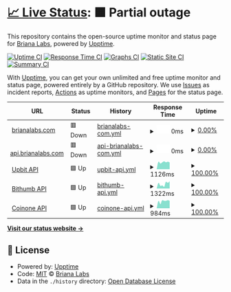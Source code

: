 # [📈 Live Status](https://upptime.brianalabs.com): <!--live status--> **🟧 Partial outage**

This repository contains the open-source uptime monitor and status page for [Briana Labs](brianalabs.com), powered by [Upptime](https://github.com/upptime/upptime).

[![Uptime CI](https://github.com/brianalabs/upptime/workflows/Uptime%20CI/badge.svg)](https://github.com/brianalabs/upptime/actions?query=workflow%3A%22Uptime+CI%22)
[![Response Time CI](https://github.com/brianalabs/upptime/workflows/Response%20Time%20CI/badge.svg)](https://github.com/brianalabs/upptime/actions?query=workflow%3A%22Response+Time+CI%22)
[![Graphs CI](https://github.com/brianalabs/upptime/workflows/Graphs%20CI/badge.svg)](https://github.com/brianalabs/upptime/actions?query=workflow%3A%22Graphs+CI%22)
[![Static Site CI](https://github.com/brianalabs/upptime/workflows/Static%20Site%20CI/badge.svg)](https://github.com/brianalabs/upptime/actions?query=workflow%3A%22Static+Site+CI%22)
[![Summary CI](https://github.com/brianalabs/upptime/workflows/Summary%20CI/badge.svg)](https://github.com/brianalabs/upptime/actions?query=workflow%3A%22Summary+CI%22)

With [Upptime](https://upptime.js.org), you can get your own unlimited and free uptime monitor and status page, powered entirely by a GitHub repository. We use [Issues](https://github.com/brianalabs/upptime/issues) as incident reports, [Actions](https://github.com/brianalabs/upptime/actions) as uptime monitors, and [Pages](https://upptime.brianalabs.com) for the status page.

<!--start: status pages-->
<!-- This summary is generated by Upptime (https://github.com/upptime/upptime) -->
<!-- Do not edit this manually, your changes will be overwritten -->
<!-- prettier-ignore -->
| URL | Status | History | Response Time | Uptime |
| --- | ------ | ------- | ------------- | ------ |
| <img alt="" src="https://icons.duckduckgo.com/ip3/brianalabs.com.ico" height="13"> [brianalabs.com](http://brianalabs.com) | 🟥 Down | [brianalabs-com.yml](https://github.com/brianalabs/upptime/commits/HEAD/history/brianalabs-com.yml) | <details><summary><img alt="Response time graph" src="./graphs/brianalabs-com/response-time-week.png" height="20"> 0ms</summary><br><a href="https://upptime.brianalabs.com/history/brianalabs-com"><img alt="Response time 233" src="https://img.shields.io/endpoint?url=https%3A%2F%2Fraw.githubusercontent.com%2Fbrianalabs%2Fupptime%2FHEAD%2Fapi%2Fbrianalabs-com%2Fresponse-time.json"></a><br><a href="https://upptime.brianalabs.com/history/brianalabs-com"><img alt="24-hour response time 0" src="https://img.shields.io/endpoint?url=https%3A%2F%2Fraw.githubusercontent.com%2Fbrianalabs%2Fupptime%2FHEAD%2Fapi%2Fbrianalabs-com%2Fresponse-time-day.json"></a><br><a href="https://upptime.brianalabs.com/history/brianalabs-com"><img alt="7-day response time 0" src="https://img.shields.io/endpoint?url=https%3A%2F%2Fraw.githubusercontent.com%2Fbrianalabs%2Fupptime%2FHEAD%2Fapi%2Fbrianalabs-com%2Fresponse-time-week.json"></a><br><a href="https://upptime.brianalabs.com/history/brianalabs-com"><img alt="30-day response time 0" src="https://img.shields.io/endpoint?url=https%3A%2F%2Fraw.githubusercontent.com%2Fbrianalabs%2Fupptime%2FHEAD%2Fapi%2Fbrianalabs-com%2Fresponse-time-month.json"></a><br><a href="https://upptime.brianalabs.com/history/brianalabs-com"><img alt="1-year response time 548" src="https://img.shields.io/endpoint?url=https%3A%2F%2Fraw.githubusercontent.com%2Fbrianalabs%2Fupptime%2FHEAD%2Fapi%2Fbrianalabs-com%2Fresponse-time-year.json"></a></details> | <details><summary><a href="https://upptime.brianalabs.com/history/brianalabs-com">0.00%</a></summary><a href="https://upptime.brianalabs.com/history/brianalabs-com"><img alt="All-time uptime 68.74%" src="https://img.shields.io/endpoint?url=https%3A%2F%2Fraw.githubusercontent.com%2Fbrianalabs%2Fupptime%2FHEAD%2Fapi%2Fbrianalabs-com%2Fuptime.json"></a><br><a href="https://upptime.brianalabs.com/history/brianalabs-com"><img alt="24-hour uptime 0.00%" src="https://img.shields.io/endpoint?url=https%3A%2F%2Fraw.githubusercontent.com%2Fbrianalabs%2Fupptime%2FHEAD%2Fapi%2Fbrianalabs-com%2Fuptime-day.json"></a><br><a href="https://upptime.brianalabs.com/history/brianalabs-com"><img alt="7-day uptime 0.00%" src="https://img.shields.io/endpoint?url=https%3A%2F%2Fraw.githubusercontent.com%2Fbrianalabs%2Fupptime%2FHEAD%2Fapi%2Fbrianalabs-com%2Fuptime-week.json"></a><br><a href="https://upptime.brianalabs.com/history/brianalabs-com"><img alt="30-day uptime 0.00%" src="https://img.shields.io/endpoint?url=https%3A%2F%2Fraw.githubusercontent.com%2Fbrianalabs%2Fupptime%2FHEAD%2Fapi%2Fbrianalabs-com%2Fuptime-month.json"></a><br><a href="https://upptime.brianalabs.com/history/brianalabs-com"><img alt="1-year uptime 1.34%" src="https://img.shields.io/endpoint?url=https%3A%2F%2Fraw.githubusercontent.com%2Fbrianalabs%2Fupptime%2FHEAD%2Fapi%2Fbrianalabs-com%2Fuptime-year.json"></a></details>
| <img alt="" src="https://icons.duckduckgo.com/ip3/api.brianalabs.com.ico" height="13"> [api.brianalabs.com](https://api.brianalabs.com/v1/auth/me) | 🟥 Down | [api-brianalabs-com.yml](https://github.com/brianalabs/upptime/commits/HEAD/history/api-brianalabs-com.yml) | <details><summary><img alt="Response time graph" src="./graphs/api-brianalabs-com/response-time-week.png" height="20"> 0ms</summary><br><a href="https://upptime.brianalabs.com/history/api-brianalabs-com"><img alt="Response time 877" src="https://img.shields.io/endpoint?url=https%3A%2F%2Fraw.githubusercontent.com%2Fbrianalabs%2Fupptime%2FHEAD%2Fapi%2Fapi-brianalabs-com%2Fresponse-time.json"></a><br><a href="https://upptime.brianalabs.com/history/api-brianalabs-com"><img alt="24-hour response time 0" src="https://img.shields.io/endpoint?url=https%3A%2F%2Fraw.githubusercontent.com%2Fbrianalabs%2Fupptime%2FHEAD%2Fapi%2Fapi-brianalabs-com%2Fresponse-time-day.json"></a><br><a href="https://upptime.brianalabs.com/history/api-brianalabs-com"><img alt="7-day response time 0" src="https://img.shields.io/endpoint?url=https%3A%2F%2Fraw.githubusercontent.com%2Fbrianalabs%2Fupptime%2FHEAD%2Fapi%2Fapi-brianalabs-com%2Fresponse-time-week.json"></a><br><a href="https://upptime.brianalabs.com/history/api-brianalabs-com"><img alt="30-day response time 0" src="https://img.shields.io/endpoint?url=https%3A%2F%2Fraw.githubusercontent.com%2Fbrianalabs%2Fupptime%2FHEAD%2Fapi%2Fapi-brianalabs-com%2Fresponse-time-month.json"></a><br><a href="https://upptime.brianalabs.com/history/api-brianalabs-com"><img alt="1-year response time 530" src="https://img.shields.io/endpoint?url=https%3A%2F%2Fraw.githubusercontent.com%2Fbrianalabs%2Fupptime%2FHEAD%2Fapi%2Fapi-brianalabs-com%2Fresponse-time-year.json"></a></details> | <details><summary><a href="https://upptime.brianalabs.com/history/api-brianalabs-com">0.00%</a></summary><a href="https://upptime.brianalabs.com/history/api-brianalabs-com"><img alt="All-time uptime 68.74%" src="https://img.shields.io/endpoint?url=https%3A%2F%2Fraw.githubusercontent.com%2Fbrianalabs%2Fupptime%2FHEAD%2Fapi%2Fapi-brianalabs-com%2Fuptime.json"></a><br><a href="https://upptime.brianalabs.com/history/api-brianalabs-com"><img alt="24-hour uptime 0.00%" src="https://img.shields.io/endpoint?url=https%3A%2F%2Fraw.githubusercontent.com%2Fbrianalabs%2Fupptime%2FHEAD%2Fapi%2Fapi-brianalabs-com%2Fuptime-day.json"></a><br><a href="https://upptime.brianalabs.com/history/api-brianalabs-com"><img alt="7-day uptime 0.00%" src="https://img.shields.io/endpoint?url=https%3A%2F%2Fraw.githubusercontent.com%2Fbrianalabs%2Fupptime%2FHEAD%2Fapi%2Fapi-brianalabs-com%2Fuptime-week.json"></a><br><a href="https://upptime.brianalabs.com/history/api-brianalabs-com"><img alt="30-day uptime 0.00%" src="https://img.shields.io/endpoint?url=https%3A%2F%2Fraw.githubusercontent.com%2Fbrianalabs%2Fupptime%2FHEAD%2Fapi%2Fapi-brianalabs-com%2Fuptime-month.json"></a><br><a href="https://upptime.brianalabs.com/history/api-brianalabs-com"><img alt="1-year uptime 1.34%" src="https://img.shields.io/endpoint?url=https%3A%2F%2Fraw.githubusercontent.com%2Fbrianalabs%2Fupptime%2FHEAD%2Fapi%2Fapi-brianalabs-com%2Fuptime-year.json"></a></details>
| <img alt="" src="https://icons.duckduckgo.com/ip3/api.upbit.com.ico" height="13"> [Upbit API](https://api.upbit.com/v1/market/all) | 🟩 Up | [upbit-api.yml](https://github.com/brianalabs/upptime/commits/HEAD/history/upbit-api.yml) | <details><summary><img alt="Response time graph" src="./graphs/upbit-api/response-time-week.png" height="20"> 1126ms</summary><br><a href="https://upptime.brianalabs.com/history/upbit-api"><img alt="Response time 1246" src="https://img.shields.io/endpoint?url=https%3A%2F%2Fraw.githubusercontent.com%2Fbrianalabs%2Fupptime%2FHEAD%2Fapi%2Fupbit-api%2Fresponse-time.json"></a><br><a href="https://upptime.brianalabs.com/history/upbit-api"><img alt="24-hour response time 1092" src="https://img.shields.io/endpoint?url=https%3A%2F%2Fraw.githubusercontent.com%2Fbrianalabs%2Fupptime%2FHEAD%2Fapi%2Fupbit-api%2Fresponse-time-day.json"></a><br><a href="https://upptime.brianalabs.com/history/upbit-api"><img alt="7-day response time 1126" src="https://img.shields.io/endpoint?url=https%3A%2F%2Fraw.githubusercontent.com%2Fbrianalabs%2Fupptime%2FHEAD%2Fapi%2Fupbit-api%2Fresponse-time-week.json"></a><br><a href="https://upptime.brianalabs.com/history/upbit-api"><img alt="30-day response time 1254" src="https://img.shields.io/endpoint?url=https%3A%2F%2Fraw.githubusercontent.com%2Fbrianalabs%2Fupptime%2FHEAD%2Fapi%2Fupbit-api%2Fresponse-time-month.json"></a><br><a href="https://upptime.brianalabs.com/history/upbit-api"><img alt="1-year response time 1238" src="https://img.shields.io/endpoint?url=https%3A%2F%2Fraw.githubusercontent.com%2Fbrianalabs%2Fupptime%2FHEAD%2Fapi%2Fupbit-api%2Fresponse-time-year.json"></a></details> | <details><summary><a href="https://upptime.brianalabs.com/history/upbit-api">100.00%</a></summary><a href="https://upptime.brianalabs.com/history/upbit-api"><img alt="All-time uptime 99.79%" src="https://img.shields.io/endpoint?url=https%3A%2F%2Fraw.githubusercontent.com%2Fbrianalabs%2Fupptime%2FHEAD%2Fapi%2Fupbit-api%2Fuptime.json"></a><br><a href="https://upptime.brianalabs.com/history/upbit-api"><img alt="24-hour uptime 100.00%" src="https://img.shields.io/endpoint?url=https%3A%2F%2Fraw.githubusercontent.com%2Fbrianalabs%2Fupptime%2FHEAD%2Fapi%2Fupbit-api%2Fuptime-day.json"></a><br><a href="https://upptime.brianalabs.com/history/upbit-api"><img alt="7-day uptime 100.00%" src="https://img.shields.io/endpoint?url=https%3A%2F%2Fraw.githubusercontent.com%2Fbrianalabs%2Fupptime%2FHEAD%2Fapi%2Fupbit-api%2Fuptime-week.json"></a><br><a href="https://upptime.brianalabs.com/history/upbit-api"><img alt="30-day uptime 99.31%" src="https://img.shields.io/endpoint?url=https%3A%2F%2Fraw.githubusercontent.com%2Fbrianalabs%2Fupptime%2FHEAD%2Fapi%2Fupbit-api%2Fuptime-month.json"></a><br><a href="https://upptime.brianalabs.com/history/upbit-api"><img alt="1-year uptime 99.80%" src="https://img.shields.io/endpoint?url=https%3A%2F%2Fraw.githubusercontent.com%2Fbrianalabs%2Fupptime%2FHEAD%2Fapi%2Fupbit-api%2Fuptime-year.json"></a></details>
| <img alt="" src="https://icons.duckduckgo.com/ip3/api.bithumb.com.ico" height="13"> [Bithumb API](https://api.bithumb.com/public/ticker/all_krw) | 🟩 Up | [bithumb-api.yml](https://github.com/brianalabs/upptime/commits/HEAD/history/bithumb-api.yml) | <details><summary><img alt="Response time graph" src="./graphs/bithumb-api/response-time-week.png" height="20"> 1322ms</summary><br><a href="https://upptime.brianalabs.com/history/bithumb-api"><img alt="Response time 1075" src="https://img.shields.io/endpoint?url=https%3A%2F%2Fraw.githubusercontent.com%2Fbrianalabs%2Fupptime%2FHEAD%2Fapi%2Fbithumb-api%2Fresponse-time.json"></a><br><a href="https://upptime.brianalabs.com/history/bithumb-api"><img alt="24-hour response time 2058" src="https://img.shields.io/endpoint?url=https%3A%2F%2Fraw.githubusercontent.com%2Fbrianalabs%2Fupptime%2FHEAD%2Fapi%2Fbithumb-api%2Fresponse-time-day.json"></a><br><a href="https://upptime.brianalabs.com/history/bithumb-api"><img alt="7-day response time 1322" src="https://img.shields.io/endpoint?url=https%3A%2F%2Fraw.githubusercontent.com%2Fbrianalabs%2Fupptime%2FHEAD%2Fapi%2Fbithumb-api%2Fresponse-time-week.json"></a><br><a href="https://upptime.brianalabs.com/history/bithumb-api"><img alt="30-day response time 1203" src="https://img.shields.io/endpoint?url=https%3A%2F%2Fraw.githubusercontent.com%2Fbrianalabs%2Fupptime%2FHEAD%2Fapi%2Fbithumb-api%2Fresponse-time-month.json"></a><br><a href="https://upptime.brianalabs.com/history/bithumb-api"><img alt="1-year response time 1200" src="https://img.shields.io/endpoint?url=https%3A%2F%2Fraw.githubusercontent.com%2Fbrianalabs%2Fupptime%2FHEAD%2Fapi%2Fbithumb-api%2Fresponse-time-year.json"></a></details> | <details><summary><a href="https://upptime.brianalabs.com/history/bithumb-api">100.00%</a></summary><a href="https://upptime.brianalabs.com/history/bithumb-api"><img alt="All-time uptime 100.00%" src="https://img.shields.io/endpoint?url=https%3A%2F%2Fraw.githubusercontent.com%2Fbrianalabs%2Fupptime%2FHEAD%2Fapi%2Fbithumb-api%2Fuptime.json"></a><br><a href="https://upptime.brianalabs.com/history/bithumb-api"><img alt="24-hour uptime 100.00%" src="https://img.shields.io/endpoint?url=https%3A%2F%2Fraw.githubusercontent.com%2Fbrianalabs%2Fupptime%2FHEAD%2Fapi%2Fbithumb-api%2Fuptime-day.json"></a><br><a href="https://upptime.brianalabs.com/history/bithumb-api"><img alt="7-day uptime 100.00%" src="https://img.shields.io/endpoint?url=https%3A%2F%2Fraw.githubusercontent.com%2Fbrianalabs%2Fupptime%2FHEAD%2Fapi%2Fbithumb-api%2Fuptime-week.json"></a><br><a href="https://upptime.brianalabs.com/history/bithumb-api"><img alt="30-day uptime 100.00%" src="https://img.shields.io/endpoint?url=https%3A%2F%2Fraw.githubusercontent.com%2Fbrianalabs%2Fupptime%2FHEAD%2Fapi%2Fbithumb-api%2Fuptime-month.json"></a><br><a href="https://upptime.brianalabs.com/history/bithumb-api"><img alt="1-year uptime 100.00%" src="https://img.shields.io/endpoint?url=https%3A%2F%2Fraw.githubusercontent.com%2Fbrianalabs%2Fupptime%2FHEAD%2Fapi%2Fbithumb-api%2Fuptime-year.json"></a></details>
| <img alt="" src="https://icons.duckduckgo.com/ip3/api.coinone.co.kr.ico" height="13"> [Coinone API](https://api.coinone.co.kr/ticker?currency=all) | 🟩 Up | [coinone-api.yml](https://github.com/brianalabs/upptime/commits/HEAD/history/coinone-api.yml) | <details><summary><img alt="Response time graph" src="./graphs/coinone-api/response-time-week.png" height="20"> 984ms</summary><br><a href="https://upptime.brianalabs.com/history/coinone-api"><img alt="Response time 910" src="https://img.shields.io/endpoint?url=https%3A%2F%2Fraw.githubusercontent.com%2Fbrianalabs%2Fupptime%2FHEAD%2Fapi%2Fcoinone-api%2Fresponse-time.json"></a><br><a href="https://upptime.brianalabs.com/history/coinone-api"><img alt="24-hour response time 1029" src="https://img.shields.io/endpoint?url=https%3A%2F%2Fraw.githubusercontent.com%2Fbrianalabs%2Fupptime%2FHEAD%2Fapi%2Fcoinone-api%2Fresponse-time-day.json"></a><br><a href="https://upptime.brianalabs.com/history/coinone-api"><img alt="7-day response time 984" src="https://img.shields.io/endpoint?url=https%3A%2F%2Fraw.githubusercontent.com%2Fbrianalabs%2Fupptime%2FHEAD%2Fapi%2Fcoinone-api%2Fresponse-time-week.json"></a><br><a href="https://upptime.brianalabs.com/history/coinone-api"><img alt="30-day response time 913" src="https://img.shields.io/endpoint?url=https%3A%2F%2Fraw.githubusercontent.com%2Fbrianalabs%2Fupptime%2FHEAD%2Fapi%2Fcoinone-api%2Fresponse-time-month.json"></a><br><a href="https://upptime.brianalabs.com/history/coinone-api"><img alt="1-year response time 915" src="https://img.shields.io/endpoint?url=https%3A%2F%2Fraw.githubusercontent.com%2Fbrianalabs%2Fupptime%2FHEAD%2Fapi%2Fcoinone-api%2Fresponse-time-year.json"></a></details> | <details><summary><a href="https://upptime.brianalabs.com/history/coinone-api">100.00%</a></summary><a href="https://upptime.brianalabs.com/history/coinone-api"><img alt="All-time uptime 99.98%" src="https://img.shields.io/endpoint?url=https%3A%2F%2Fraw.githubusercontent.com%2Fbrianalabs%2Fupptime%2FHEAD%2Fapi%2Fcoinone-api%2Fuptime.json"></a><br><a href="https://upptime.brianalabs.com/history/coinone-api"><img alt="24-hour uptime 100.00%" src="https://img.shields.io/endpoint?url=https%3A%2F%2Fraw.githubusercontent.com%2Fbrianalabs%2Fupptime%2FHEAD%2Fapi%2Fcoinone-api%2Fuptime-day.json"></a><br><a href="https://upptime.brianalabs.com/history/coinone-api"><img alt="7-day uptime 100.00%" src="https://img.shields.io/endpoint?url=https%3A%2F%2Fraw.githubusercontent.com%2Fbrianalabs%2Fupptime%2FHEAD%2Fapi%2Fcoinone-api%2Fuptime-week.json"></a><br><a href="https://upptime.brianalabs.com/history/coinone-api"><img alt="30-day uptime 100.00%" src="https://img.shields.io/endpoint?url=https%3A%2F%2Fraw.githubusercontent.com%2Fbrianalabs%2Fupptime%2FHEAD%2Fapi%2Fcoinone-api%2Fuptime-month.json"></a><br><a href="https://upptime.brianalabs.com/history/coinone-api"><img alt="1-year uptime 100.00%" src="https://img.shields.io/endpoint?url=https%3A%2F%2Fraw.githubusercontent.com%2Fbrianalabs%2Fupptime%2FHEAD%2Fapi%2Fcoinone-api%2Fuptime-year.json"></a></details>

<!--end: status pages-->

[**Visit our status website →**](https://upptime.brianalabs.com)

## 📄 License

- Powered by: [Upptime](https://github.com/upptime/upptime)
- Code: [MIT](./LICENSE) © [Briana Labs](brianalabs.com)
- Data in the `./history` directory: [Open Database License](https://opendatacommons.org/licenses/odbl/1-0/)
